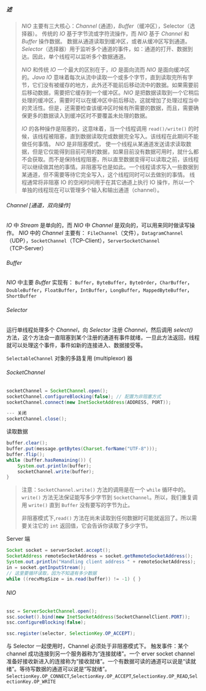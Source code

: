 ##### 述

> *NIO* 主要有三大核心：*Channel* (通道)，*Buffer*（缓冲区），Selector（选择器）。
> 传统的 *IO* 基于字节流或字符流操作，而 *NIO* 基于 *Channel* 和 *Buffer* 操作数据。
> 数据从通道读取到缓冲区，或者从缓冲区写到通道。*Selector*（选择器）用于监听多个通道的事件，如：通道的打开、数据到达。因此，单个线程可以监听多个数据通道。
>
> *NIO* 和传统 *IO* 一个最大的区别在于，*IO* 是面向流而 *NIO* 是面向缓冲区的。*Java IO* 意味着每次从流中读取一个或多个字节，直到读取完所有字节，它们没有被缓存的地方，此外还不能前后移动流中的数据。如果需要前后移动数据，需要把它缓存到一个缓冲区。*NIO* 是把数据读取到一个它稍后处理的缓冲区，需要时可以在缓冲区中前后移动，这就增加了处理过程当中的灵活性。但是，还需要检查该缓冲区时候有所需要的数据，而且，需要确保更多的数据读入到缓冲区时不要覆盖未处理的数据。
>
> *IO* 的各种操作是阻塞的，这意味着，当一个线程调用 `read()/write()` 的时候，该线程被阻塞，直到数据读取完或数据完全写入。该线程在此期间不能做任何事情。
> *NIO* 是非阻塞模式， 使一个线程从某通道发送请求读取数据，但是它仅能得到目前可用的数据，如果目前没有数据可用时，就什么都不会获取。而不是保持线程阻塞，所以直至数据变得可以读取之前，该线程可以继续做其他的事情。非阻塞写也是如此。一个线程请求写入一些数据到某通道，但不需要等待它完全写入，这个线程同时可以去做别的事情。 线程通常将非阻塞 IO 的空闲时间用于在其它通道上执行 IO 操作，所以一个单独的线程现在可以管理多个输入和输出通道（channel）。



###### Channel [通道，双向操作]

*IO* 中 *Stream* 是单向的，而 *NIO* 中 *Channel* 是双向的，可以用来同时做读写操作。
*NIO* 中的 *Channel* 主要有：
`FileChannel`（文件），`DatagramChannel`（UDP），`SocketChannel`（TCP-Client），`ServerSocketChannel`（TCP-Server）

###### Buffer

*NIO* 中主要 *Buffer* 实现有：
`Buffer`，`ByteBuffer`，`ByteOrder`，`CharBuffer`，`DoubleBuffer`，`FloatBuffer`，`IntBuffer`，`LongBuffer`，`MappedByteBuffer`，`ShortBuffer`

###### Selector

运行单线程处理多个 *Channel*，向 *Selector* 注册 *Channel*，然后调用 *select()* 方法，这个方法会一直阻塞到某个注册的通道有事件就绪，一旦此方法返回，线程就可以处理这个事件，事件如新的连接进入、数据接受等。

`SelectableChannel` 对象的多路复用 (multiplexor) 器



###### SocketChannel

```java
socketChannel = SocketChannel.open();
socketChannel.configureBlocking(false); // 配置为非阻塞方式
socketChannel.connect(new InetSocketAddress(ADDRESS, PORT));

--- 关闭
socketChannel.close();
```

读取数据

```java
buffer.clear();
buffer.put(message.getBytes(Charset.forName("UTF-8")));
buffer.flip();
while (buffer.hasRemaining()) {
    System.out.println(buffer);
    socketChannel.write(buffer);
}
```

> 注意：`SocketChannel.write()` 方法的调用是在一个 `while` 循环中的。`write()` 方法无法保证能写多少字节到 `SocketChannel`。所以，我们重复调用 `write()` 直到 `Buffer` 没有要写的字节为止。
>
> 非阻塞模式下,`read()` 方法在尚未读取到任何数据时可能就返回了。所以需要关注它的 `int` 返回值，它会告诉你读取了多少字节。

Server 端

```java
Socket socket = serverSocket.accept();
SocketAddress remoteSocketAddress = socket.getRemoteSocketAddress();
System.out.println("Handling client address " + remoteSocketAddress);
in = socket.getInputStream();
// 这里要循环读取，因为不知道有多少数据
while ((recvMsgSize = in.read(buffer)) != -1) { }
```

###### NIO

```java
ssc = ServerSocketChannel.open();
ssc.socket().bind(new InetSocketAddress(SocketChannelClient.PORT));
ssc.configureBlocking(false);

ssc.register(selector, SelectionKey.OP_ACCEPT);
```

与 Selector 一起使用时，Channel 必须处于非阻塞模式下。
触发事件：某个 channel 成功连接到另一个服务器称为“连接就绪”。一个 erver socket channel 准备好接收新进入的连接称为“接收就绪”。一个有数据可读的通道可以说是“读就绪”。等待写数据的通道可以说是“写就绪”。
`SelectionKey.OP_CONNECT`,`SelectionKey.OP_ACCEPT`,`SelectionKey.OP_READ`,`SelectionKey.OP_WRITE`
